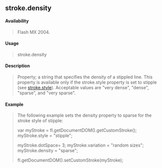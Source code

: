## stroke.density

#### Availability

> Flash MX 2004.

#### Usage

> stroke.density

#### Description

> Property; a string that specifies the density of a stippled line. This property is available only if the stroke.style property is set to stipple (see [stroke.style](#_bookmark898)). Acceptable values are "very dense", "dense", "sparse", and "very sparse".

#### Example

> The following example sets the density property to sparse for the stroke style of stipple:
>
> var myStroke = fl.getDocumentDOM().getCustomStroke(); myStroke.style = "stipple";
>
> myStroke.dotSpace= 3; myStroke.variation = "random sizes"; myStroke.density = "sparse";
>
> fl.getDocumentDOM().setCustomStroke(myStroke);
